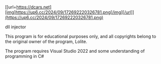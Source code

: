 [[url=https://dcars.net][img]https://up6.cc/2024/09/172692220326781.png[/img][/url]](https://up6.cc/2024/09/172692220326781.png)





dll injector 


This program is for educational purposes only, and all copyrights belong to the original owner of the program, Lolite. 



The program requires Visual Studio 2022 and some understanding of programming in C#
